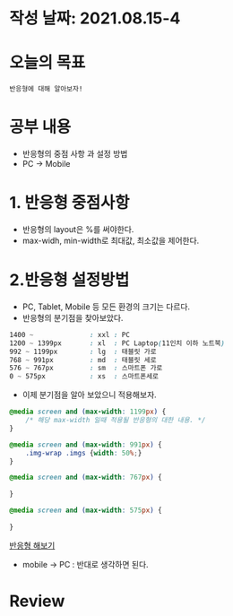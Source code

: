 # 작성 날짜: 2021.08.15-4 
# 오늘의 목표
	반응형에 대해 알아보자!
# 공부 내용
+ 반응형의 중점 사항 과 설정 방법
+ PC -> Mobile
# 1. 반응형 중점사항
+ 반응형의 layout은 %를 써야한다.
+ max-widh, min-width로 최대값, 최소값을 제어한다.
# 2.반응형 설정방법
+ PC, Tablet, Mobile 등 모든 환경의 크기는 다르다.
+ 반응형의 분기점을 찾아보았다.

```css
1400 ~              : xxl : PC
1200 ~ 1399px       : xl  : PC Laptop(11인치 이하 노트북)
992 ~ 1199px        : lg  : 태블릿 가로
768 ~ 991px         : md  : 태블릿 세로
576 ~ 767px         : sm  : 스마트폰 가로
0 ~ 575px           : xs  : 스마트폰세로
```
+ 이제 분기점을 알아 보았으니 적용해보자.
```css
@media screen and (max-width: 1199px) {
    /* 해당 max-width 일때 적용될 반응형의 대한 내용. */
}

@media screen and (max-width: 991px) {
    .img-wrap .imgs {width: 50%;}
}

@media screen and (max-width: 767px) {
    
}

@media screen and (max-width: 575px) {
   
}
```
[반응형 해보기](https://binibin-br.web.app/html)
+ mobile -> PC : 반대로 생각하면 된다. 
# Review




